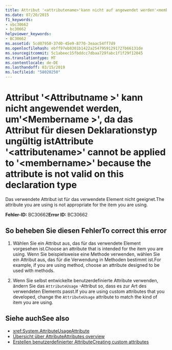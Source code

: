 ```yaml
---
title: Attribut '<attributename>'kann nicht auf angewendet werden'<membername>', da das Attribut nicht für diesen Deklarationstyp ungültig ist.
ms.date: 07/20/2015
f1_keywords:
- vbc30662
- bc30662
helpviewer_keywords:
- BC30662
ms.assetid: 5cd07950-37d0-45e9-8770-3eaac54ff7d9
ms.openlocfilehash: ebff97eb8301b1422a25479591291727b66131de
ms.sourcegitcommit: 5c1abeec15fbddcc7dbaa729fabc1f1f29f12045
ms.translationtype: MT
ms.contentlocale: de-DE
ms.lasthandoff: 03/15/2019
ms.locfileid: "58020250"
---
```

# <a name="attribute-attributename-cannot-be-applied-to-membername-because-the-attribute-is-not-valid-on-this-declaration-type"></a><span data-ttu-id="7ff92-102">Attribut '\<Attributname >' kann nicht angewendet werden, um'\<Membername >', da das Attribut für diesen Deklarationstyp ungültig ist</span><span class="sxs-lookup"><span data-stu-id="7ff92-102">Attribute '\<attributename>' cannot be applied to '\<membername>' because the attribute is not valid on this declaration type</span></span>
<span data-ttu-id="7ff92-103">Das verwendete Attribut ist für das verwendete Element nicht geeignet.</span><span class="sxs-lookup"><span data-stu-id="7ff92-103">The attribute you are using is not appropriate for the item you are using.</span></span>  
  
 <span data-ttu-id="7ff92-104">**Fehler-ID:** BC30662</span><span class="sxs-lookup"><span data-stu-id="7ff92-104">**Error ID:** BC30662</span></span>  
  
## <a name="to-correct-this-error"></a><span data-ttu-id="7ff92-105">So beheben Sie diesen Fehler</span><span class="sxs-lookup"><span data-stu-id="7ff92-105">To correct this error</span></span>  
  
1.  <span data-ttu-id="7ff92-106">Wählen Sie ein Attribut aus, das für das verwendete Element vorgesehen ist.</span><span class="sxs-lookup"><span data-stu-id="7ff92-106">Choose an attribute that is intended for the item you are using.</span></span> <span data-ttu-id="7ff92-107">Wenn Sie beispielsweise eine Methode verwenden, wählen Sie ein Attribut aus, das für die Verwendung in Methoden bestimmt ist.</span><span class="sxs-lookup"><span data-stu-id="7ff92-107">For example, if you are using method, choose an attribute designed to be used with methods.</span></span>  
  
2.  <span data-ttu-id="7ff92-108">Wenn Sie selbst entwickelte benutzerdefinierte Attribute verwenden, ändern Sie das `AttributeUsage` -Attribut so, dass es zur Art des verwendeten Elements passt.</span><span class="sxs-lookup"><span data-stu-id="7ff92-108">If you are using custom attributes that you developed, change the `AttributeUsage` attribute to match the kind of item you are using.</span></span>  
  
## <a name="see-also"></a><span data-ttu-id="7ff92-109">Siehe auch</span><span class="sxs-lookup"><span data-stu-id="7ff92-109">See also</span></span>

- <xref:System.AttributeUsageAttribute>
- [<span data-ttu-id="7ff92-110">Übersicht über Attribute</span><span class="sxs-lookup"><span data-stu-id="7ff92-110">Attributes overview</span></span>](~/docs/visual-basic/programming-guide/concepts/attributes/index.md)
- [<span data-ttu-id="7ff92-111">Erstellen benutzerdefinierter Attribute</span><span class="sxs-lookup"><span data-stu-id="7ff92-111">Creating custom attributes</span></span>](~/docs/visual-basic/programming-guide/concepts/attributes/creating-custom-attributes.md)
